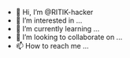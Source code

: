 
- 👋 Hi, I’m @RITIK-hacker
- 👀 I’m interested in ...
- 🌱 I’m currently learning ...
- 💞️ I’m looking to collaborate on ...
- 📫 How to reach me ...

<!---
RITIK-hacker/RITIK-hacker is a ✨ special ✨ repository because its `README.md` (this file) appears on your GitHub profile.
You can click the Preview link to take a look at your changes.
---
